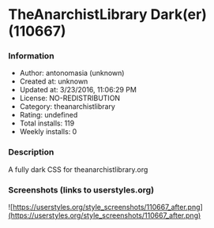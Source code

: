 # TheAnarchistLibrary Dark(er) (110667)

### Information
- Author: antonomasia (unknown)
- Created at: unknown
- Updated at: 3/23/2016, 11:06:29 PM
- License: NO-REDISTRIBUTION
- Category: theanarchistlibrary
- Rating: undefined
- Total installs: 119
- Weekly installs: 0


### Description
A fully dark CSS for theanarchistlibrary.org


### Screenshots (links to userstyles.org)
![https://userstyles.org/style_screenshots/110667_after.png](https://userstyles.org/style_screenshots/110667_after.png)


